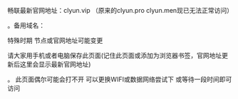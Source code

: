 畅联最新官网地址：clyun.vip  （原来的clyun.pro clyun.men现已无法正常访问）

。备用域名：

特殊时期  节点或官网地址可能变更

请大家用手机或者电脑保存此页面(记住此页面或添加为浏览器书签，官网地址更新后这里会显示最新官网地址)

。 此页面偶尔可能会打不开 可以更换WIFI或数据网络尝试下 或等待一段时间即可访问
